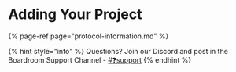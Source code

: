 # Adding Your Project

{% page-ref page="protocol-information.md" %}

{% hint style="info" %}
Questions? Join our Discord and post in the Boardroom Support Channel - [\#❓support](https://discord.gg/CEZ8WfuK8s)
{% endhint %}

